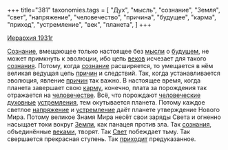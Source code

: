 +++
title="381"
taxonomies.tags = [
 "Дух",
 "мысль",
 "сознание",
 "Земля",
 "свет",
 "напряжение",
 "человечество",
 "причина",
 "будущее",
 "карма",
 "приход",
 "устремление",
 "век",
 "планета",
]
+++

[Иерархия 1931г](/agni/1931)

[Сознание](/tags/[сознание](/tags/сознание)), вмещающее только настоящее без [мысли](/tags/мысль) о [будущем](/tags/будущее), не может примкнуть к эволюции, ибо цепь [веков](/tags/век) исчезает для такого [сознания](/tags/[сознание](/tags/сознание)). Потому, когда [сознание](/tags/сознание) расширяется, то умещается в нём великая ведущая цепь [причин](/tags/причина) и следствий. Так, когда устанавливается эволюция, явление [причин](/tags/причина) так важно. В настоящее время, когда планета завершает свою [карму](/tags/карма), конечно, плата за порождения так отражается на [человечестве](/tags/человечество). Всё, что порождают [человеческие](/tags/человечество) [духовные](/tags/Дух) [устремления](/tags/[устремление](/tags/устремление)), тем окутывается планета. Потому каждое светлое [напряжение](/tags/напряжение) и [устремление](/tags/устремление) даёт планете утверждение Нового Мира. Потому великое Знамя Мира несёт свои заряды Света и огненно насыщает токи вокруг [Земли](/tags/Земля), как панацея против зла. Так [сознания](/tags/[сознание](/tags/сознание)), объединённые [веками](/tags/век), творят. Так [Свет](/tags/свет) побеждает тьму. Так свершается прекрасная ступень. Так [приходит](/tags/приход) предуказанное.   

